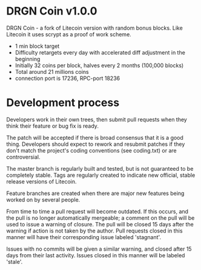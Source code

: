 DRGN Coin v1.0.0
=======================

DRGN Coin - a fork of Litecoin version with random bonus blocks. Like Litecoin it uses scrypt as a proof of work scheme.

   - 1 min block target
   - Difficulty retargets every day with accelerated diff adjustment in the beginning
   - Initially 32 coins per block, halves every 2 months (100,000 blocks)
   - Total around 21 millions coins
   - connection port is 17236, RPC-port 18236



Development process
===================

Developers work in their own trees, then submit pull requests when
they think their feature or bug fix is ready.

The patch will be accepted if there is broad consensus that it is a
good thing.  Developers should expect to rework and resubmit patches
if they don't match the project's coding conventions (see coding.txt)
or are controversial.

The master branch is regularly built and tested, but is not guaranteed
to be completely stable. Tags are regularly created to indicate new
official, stable release versions of Litecoin.

Feature branches are created when there are major new features being
worked on by several people.

From time to time a pull request will become outdated. If this occurs, and
the pull is no longer automatically mergeable; a comment on the pull will
be used to issue a warning of closure. The pull will be closed 15 days
after the warning if action is not taken by the author. Pull requests closed
in this manner will have their corresponding issue labeled 'stagnant'.

Issues with no commits will be given a similar warning, and closed after
15 days from their last activity. Issues closed in this manner will be 
labeled 'stale'. 
